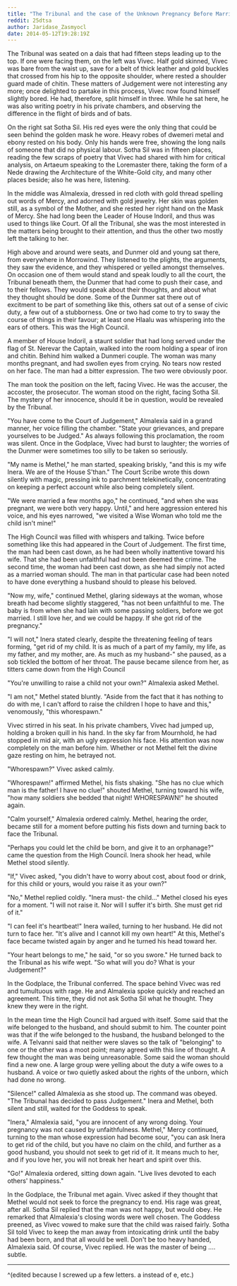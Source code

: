 ```yaml
---
title: "The Tribunal and the case of the Unknown Pregnancy Before Marriage"
reddit: 25dtsa
author: Jaridase_Zasmyocl
date: 2014-05-12T19:28:19Z
---
```


The Tribunal was seated on a dais that had fifteen steps leading up to the top. If one were facing them, on the left was Vivec. Half gold skinned, Vivec was bare from the waist up, save for a belt of thick leather and gold buckles that crossed from his hip to the opposite shoulder, where rested a shoulder guard made of chitin. These matters of Judgement were not interesting any more; once delighted to partake in this process, Vivec now found himself slightly bored. He had, therefore, split himself in three. While he sat here, he was also writing poetry in his private chambers, and observing the difference in the flight of birds and of bats. 

On the right sat Sotha Sil. His red eyes were the only thing that could be seen behind the golden mask he wore. Heavy robes of dwemeri metal and ebony rested on his body. Only his hands were free, showing the long nails of someone that did no physical labour. Sotha Sil was in fifteen places, reading the few scraps of poetry that Vivec had shared with him for critical analysis, on Artaeum speaking to the Loremaster there, taking the form of a Nede drawing the Architecture of the White-Gold city, and many other places beside; also he was here, listening. 

In the middle was Almalexia, dressed in red cloth with gold thread spelling out words of Mercy, and adorned with gold jewelry. Her skin was golden still, as a symbol of the Mother, and she rested her right hand on the Mask of Mercy. She had long been the Leader of House Indoril, and thus was used to things like Court. Of all the Tribunal, she was the most interested in the matters being brought to their attention, and thus the other two mostly left the talking to her. 

High above and around were seats, and Dunmer old and young sat there, from everywhere in Morrowind. They listened to the plights, the arguments, they saw the evidence, and they whispered or yelled amongst themselves. On occasion one of them would stand and speak loudly to all the court, the Tribunal beneath them, the Dunmer that had come to push their case, and to their fellows. They would speak about their thoughts, and about what they thought should be done. Some of the Dunmer sat there out of excitment to be part of something like this, others sat out of a sense of civic duty, a few out of a stubborness. One or two had come to try to sway the course of things in their favour; at least one Hlaalu was whispering into the ears of others. This was the High Council. 

A member of House Indoril, a staunt soldier that had long served under the flag of St. Nerevar the Captain, walked into the room holding a spear of iron and chitin. Behind him walked a Dunmeri couple. The woman was many months pregnant, and had swollen eyes from crying. No tears now rested on her face. The man had a bitter expression. The two were obviously poor.

The man took the position on the left, facing Vivec. He was the accuser, the accoster, the prosecutor. The woman stood on the right, facing Sotha Sil. The mystery of her innocence, should it be in question, would be revealed by the Tribunal. 

"You have come to the Court of Judgement," Almalexia said in a grand manner, her voice filling the chamber. "State your grievances, and prepare yourselves to be Judged." As always following this proclamation, the room was silent. Once in the Godplace, Vivec had burst to laughter; the worries of the Dunmer were sometimes too silly to be taken so seriously. 

"My name is Methel," he man started, speaking briskly, "and this is my wife Inera. We are of the House S'than." The Court Scribe wrote this down silently with magic, pressing ink to parchment telekinetically, concentrating on keeping a perfect account while also being completely silent.

"We were married a few months ago," he continued, "and when she was pregnant, we were both very happy. Until," and here aggression entered his voice, and his eyes narrowed, "we visited a Wise Woman who told me the child isn't mine!"

The High Council was filled with whispers and talking. Twice before something like this had appeared in the Court of Judgement. The first time, the man had been cast down, as he had been wholly inattentive toward his wife. That she had been unfaithful had not been deemed the crime. The second time, the woman had been cast down, as she had simply not acted as a married woman should. The man in that particular case had been noted to have done everything a husband should to please his beloved. 

"Now my, wife," continued Methel, glaring sideways at the woman, whose breath had become slightly staggered, "has not been unfaithful to me. The baby is from when she had lain with some passing soldiers, before we got married. I still love her, and we could be happy. If she got rid of the pregnancy."

"I will not," Inera stated clearly, despite the threatening feeling of tears forming, "get rid of my child. It is as much of a part of my family, my life, as my father, and my mother, are. As much as my husband-" she paused, as a sob tickled the bottom of her throat. The pause became silence from her, as titters came down from the High Council

"You're unwilling to raise a child not your own?" Almalexia asked Methel.

"I am not," Methel stated bluntly. "Aside from the fact that it has nothing to do with me, I can't afford to raise the children I hope to have and this," venomously, "this whorespawn." 

Vivec stirred in his seat. In his private chambers, Vivec had jumped up, holding a broken quill in his hand. In the sky far from Mournhold, he had stopped in mid air, with an ugly expression his face. His attention was now completely on the man before him. Whether or not Methel felt the divine gaze resting on him, he betrayed not. 

"Whorespawn?" Vivec asked calmly. 

"Whorespawn!" affirmed Methel, his fists shaking. "She has no clue which man is the father! I have no clue!" shouted Methel, turning toward his wife, "how many soldiers she bedded that night! WHORESPAWN!" he shouted again.

"Calm yourself," Almalexia ordered calmly. Methel, hearing the order, became still for a moment before putting his fists down and turning back to face the Tribunal. 

"Perhaps you could let the child be born, and give it to an orphanage?" came the question from the High Council. Inera shook her head, while Methel stood silently.

"If," Vivec asked, "you didn't have to worry about cost, about food or drink, for this child or yours, would you raise it as your own?"

"No," Methel replied coldly. "Inera must- the child..." Methel closed his eyes for a moment. "I will not raise it. Nor will I suffer it's birth. She must get rid of it."

"I can feel it's heartbeat!" Inera wailed, turning to her husband. He did not turn to face her. "It's alive and I cannot kill my own heart!" At this, Methel's face became twisted again by anger and he turned his head toward her.

"Your heart belongs to me," he said, "or so you swore." He turned back to the Tribunal as his wife wept. "So what will you do? What is your Judgement?"

In the Godplace, the Tribunal conferred. The space behind Vivec was red and tumultuous with rage. He and Almalexia spoke quickly and reached an agreement. This time, they did not ask Sotha Sil what he thought. They knew they were in the right. 

In the mean time the High Council had argued with itself. Some said that the wife belonged to the husband, and should submit to him. The counter point was that if the wife belonged to the husband, the husband belonged to the wife. A Telvanni said that neither were slaves so the talk of "belonging" to one or the other was a moot point; many agreed with this line of thought. A few thought the man was being unreasonable. Some said the woman should find a new one. A large group were yelling about the duty a wife owes to a husband. A voice or two quietly asked about the rights of the unborn, which had done no wrong.

"Silence!" called Almalexia as she stood up. The command was obeyed. "The Tribunal has decided to pass Judgement." Inera and Methel, both silent and still, waited for the Goddess to speak. 

"Inera," Almalexia said, "you are innocent of any wrong doing. Your pregnancy was not caused by unfaithfulness. Methel," Mercy continued, turning to the man whose expression had become sour, "you can ask Inera to get rid of the child, but you have no claim on the child, and further as a good husband, you should not seek to get rid of it. It means much to her, and if you love her, you will not break her heart and spirit over this.

"Go!" Almalexia ordered, sitting down again. "Live lives devoted to each others' happiness."

In the Godplace, the Tribunal met again. Vivec asked if they thought that Methel would not seek to force the pregnancy to end. His rage was great, after all. Sotha Sil replied that the man was not happy, but would obey. He remarked that Almalexia's closing words were well chosen. The Goddess preened, as Vivec vowed to make sure that the child was raised fairly. Sotha Sil told Vivec to keep the man away from intoxicating drink until the baby had been born, and that all would be well. Don't be too heavy handed, Almalexia said. Of course, Vivec replied. He was the master of being .... subtle.

---
^(edited because I screwed up a few letters. a instead of e, etc.)

